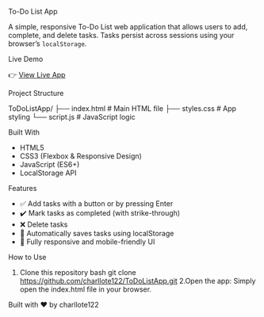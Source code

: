To-Do List App

A simple, responsive To-Do List web application that allows users to add, complete, and delete tasks. Tasks persist across sessions using your browser’s `localStorage`.

Live Demo

👉 [View Live App](https://charllote122.github.io/ToDoListApp/)



Project Structure

ToDoListApp/
├── index.html # Main HTML file
├── styles.css # App styling
└── script.js # JavaScript logic




Built With

- HTML5  
- CSS3 (Flexbox & Responsive Design)
- JavaScript (ES6+)
- LocalStorage API


Features

- ✅ Add tasks with a button or by pressing Enter
- ✔️ Mark tasks as completed (with strike-through)
- ❌ Delete tasks
- 💾 Automatically saves tasks using localStorage
- 📱 Fully responsive and mobile-friendly UI



How to Use

1. Clone this repository
   bash
   git clone https://github.com/charllote122/ToDoListApp.git
2.Open the app:
Simply open the index.html file in your browser.

Built with ❤️ by charllote122
